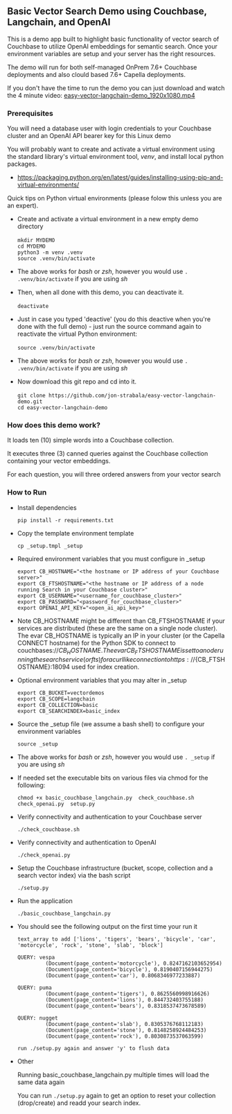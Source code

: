 ## Basic Vector Search Demo using Couchbase, Langchain, and OpenAI

This is a demo app built to highlight basic functionality of vector search of Couchbase to utilize OpenAI embeddings for semantic search.
Once your environment variables are setup and your server has the right resources. 

The demo will run for both self-managed OnPrem 7.6+ Couchbase deployments and also clould based 7.6+ Capella deployments.

If you don't have the time to run the demo you can just download and watch the 4 minute video: [easy-vector-langchain-demo_1920x1080.mp4](https://github.com/jon-strabala/easy-vector-langchain-demo/blob/main/easy-vector-langchain-demo_1920x1080.mp4) 

### Prerequisites 

You will need a database user with login credentials to your Couchbase cluster and an OpenAI API bearer key for this Linux demo

You will probably want to create and activate a virtual environment using the standard library's virtual environment tool, *venv*, and install local python packages.

- https://packaging.python.org/en/latest/guides/installing-using-pip-and-virtual-environments/

Quick tips on Python virtual environments (please folow this unless you are an expert). 

- Create and activate a virtual environment in a new empty demo directory<br><br>
`mkdir MYDEMO`<br>
`cd MYDEMO`<br>
`python3 -m venv .venv`<br>
`source .venv/bin/activate`

- The above works for *bash* or *zsh*, however you would use `. .venv/bin/activate` if you are using *sh*

- Then, when all done with this demo, you can deactivate it.<br><br>
`deactivate`

- Just in case you typed 'deactive' (you do this deactive when you're done with the full demo) - just run the source command again to reactivate the virtual Python environment:<br><br>
`source .venv/bin/activate`

- The above works for *bash* or *zsh*, however you would use `. .venv/bin/activate` if you are using *sh*

- Now download this git repo and cd into it.<br><br>
`git clone https://github.com/jon-strabala/easy-vector-langchain-demo.git`<br>
`cd easy-vector-langchain-demo`

### How does this demo work?

It loads ten (10) simple words into a Couchbase collection.

It executes three (3) canned queries against the Couchbase collection containing your vector embeddings.

For each question, you will three ordered answers from your vector search

### How to Run

- Install dependencies

  `pip install -r requirements.txt`

- Copy the template environment template

  `cp _setup.tmpl _setup`

- Required environment variables that you must configure in _setup
  ```
  export CB_HOSTNAME="<the hostname or IP address of your Couchbase server>" 
  export CB_FTSHOSTNAME="<the hostname or IP address of a node running Search in your Couchbase cluster>" 
  export CB_USERNAME="<username_for_couchbase_cluster>" 
  export CB_PASSWORD="<password_for_couchbase_cluster>"
  export OPENAI_API_KEY="<open_ai_api_key>"
  ```

- Note CB_HOSTNAME might be different than CB_FTSHOSTNAME if your services are distributed (these are the same on a single node cluster).
The evar CB_HOSTNAME is typically an IP in your cluster (or the Capella CONNECT hostname) for the Python SDK to connect to couchbases://${CB_HOSTNAME}. 
The evar CB_FTSHOSTNAME is set to a node running the search service (or fts) for a curl like connection to https://${CB_FTSHOSTNAME}:18094 used for index creation. 

- Optional environment variables that you may alter in _setup

  ```
  export CB_BUCKET=vectordemos
  export CB_SCOPE=langchain
  export CB_COLLECTION=basic
  export CB_SEARCHINDEX=basic_index
  ```

- Source the _setup file (we assume a bash shell) to configure your environment variables

  `source _setup`

- The above works for *bash* or *zsh*, however you would use `. _setup` if you are using *sh*

- If needed set the executable bits on various files via chmod for the following:

  `chmod +x basic_couchbase_langchain.py  check_couchbase.sh  check_openai.py  setup.py`

- Verify connectivity and authentication to your Couchbase server

  `./check_couchbase.sh`

- Verify connectivity and authentication to OpenAI

  `./check_openai.py`

- Setup the Couchbase infrastructure (bucket, scope, collection and a search vector index) via the bash script

  `./setup.py`

- Run the application

  `./basic_couchbase_langchain.py`

- You should see the following output on the first time your run it

  ```
  text_array to add ['lions', 'tigers', 'bears', 'bicycle', 'car', 'motorcycle', 'rock', 'stone', 'slab', 'block']

  QUERY: vespa
           (Document(page_content='motorcycle'), 0.8247162103652954)
           (Document(page_content='bicycle'), 0.8190407156944275)
           (Document(page_content='car'), 0.8068346977233887)

  QUERY: puma
           (Document(page_content='tigers'), 0.8625560998916626)
           (Document(page_content='lions'), 0.844732403755188)
           (Document(page_content='bears'), 0.8318537473678589)

  QUERY: nugget
           (Document(page_content='slab'), 0.8305376768112183)
           (Document(page_content='stone'), 0.8148258924484253)
           (Document(page_content='rock'), 0.8030873537063599)

  run ./setup.py again and answer 'y' to flush data
  ```

- Other

  Running basic_couchbase_langchain.py multiple times will load the same data again

  You can run `./setup.py` again to get an option to reset your collection (drop/create) and readd your search index.
